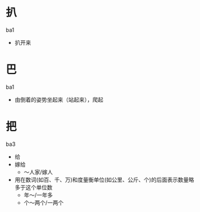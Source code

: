 # 扒
ba1
- 扒开来

# 巴
ba1
- 由倒着的姿势坐起来（站起来），爬起

# 把
ba3
- 给
- 嫁给
  - ～人家/嫁人
- 用在数词(如百、千、万)和度量衡单位(如公里、公斤、个)的后面表示数量略多于这个单位数
  - 年～/一年多
  - 个～两个/一两个
